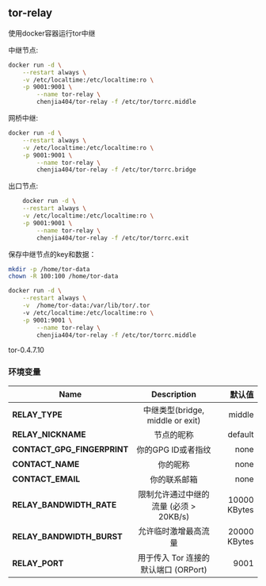 ## tor-relay

使用docker容器运行tor中继

中继节点:
```bash
docker run -d \
	--restart always \
	-v /etc/localtime:/etc/localtime:ro \
	-p 9001:9001 \
		--name tor-relay \
		chenjia404/tor-relay -f /etc/tor/torrc.middle
```

网桥中继:
```bash
docker run -d \
	--restart always \
	-v /etc/localtime:/etc/localtime:ro \
	-p 9001:9001 \
		--name tor-relay \
		chenjia404/tor-relay -f /etc/tor/torrc.bridge
```

出口节点:
```bash
	docker run -d \
	--restart always \
	-v /etc/localtime:/etc/localtime:ro \
	-p 9001:9001 \
		--name tor-relay \
		chenjia404/tor-relay -f /etc/tor/torrc.exit
```

保存中继节点的key和数据：
```bash
mkdir -p /home/tor-data
chown -R 100:100 /home/tor-data

docker run -d \
	--restart always \
	-v  /home/tor-data:/var/lib/tor/.tor
	-v /etc/localtime:/etc/localtime:ro \
	-p 9001:9001 \
		--name tor-relay \
		chenjia404/tor-relay -f /etc/tor/torrc.middle
```

tor-0.4.7.10

### 环境变量

| Name                         | Description                                                                  | 默认值|
| ---------------------------- |:----------------------------------------------------------------------------:| -------------:|
| **RELAY_TYPE**               | 中继类型(bridge, middle or exit)                                              | middle        |
| **RELAY_NICKNAME**           | 节点的昵称                                                                    | default |
| **CONTACT_GPG_FINGERPRINT**  | 你的GPG ID或者指纹                                                            | none          |
| **CONTACT_NAME**             | 你的昵称                                                                      | none          |
| **CONTACT_EMAIL**            | 你的联系邮箱                                                                  | none          |
| **RELAY_BANDWIDTH_RATE**     | 限制允许通过中继的流量 (必须 > 20KB/s)                                          | 10000 KBytes    |
| **RELAY_BANDWIDTH_BURST**    | 允许临时激增最高流量                                                           | 20000 KBytes    |
| **RELAY_PORT**               | 用于传入 Tor 连接的默认端口 (ORPort)                                           | 9001          |